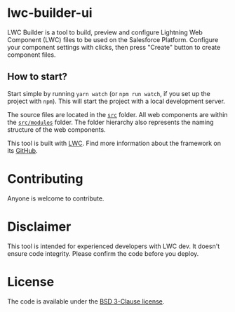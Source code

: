# lwc-builder-ui

LWC Builder is a tool to build, preview and configure Lightning Web Component (LWC) files to be used on the Salesforce Platform.
Configure your component settings with clicks, then press "Create" button to create component files.

## How to start?

Start simple by running `yarn watch` (or `npm run watch`, if you set up the project with `npm`). This will start the project with a local development server.

The source files are located in the [`src`](./src) folder. All web components are within the [`src/modules`](./src/modules) folder. The folder hierarchy also represents the naming structure of the web components.

This tool is built with [LWC](https://lwc.dev).
Find more information about the framework on its [GitHub](https://github.com/muenzpraeger/create-lwc-app).

# Contributing

Anyone is welcome to contribute.

# Disclaimer

This tool is intended for experienced developers with LWC dev.
It doesn't ensure code integrity. Please confirm the code before you deploy.

# License

The code is available under the [BSD 3-Clause license](https://github.com/developerforce/lwc-builder/blob/main/LICENSE).
